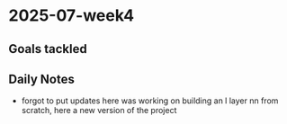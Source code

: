 # 2025-07-week4

## Goals tackled

## Daily Notes
- forgot to put updates here was working on building an l layer nn from scratch, here a new version of the project


